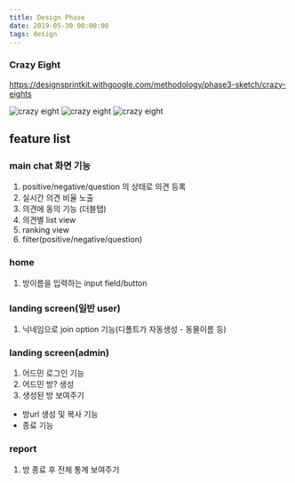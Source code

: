 ```yaml
---
title: Design Phase
date: 2019-05-30 00:00:00
tags: design
---
```


### Crazy Eight
https://designsprintkit.withgoogle.com/methodology/phase3-sketch/crazy-eights

![crazy eight](/june-poll/images/crazy8-1.jpg "ki")
![crazy eight](/june-poll/images/crazy8-2.jpg "woody")
![crazy eight](/june-poll/images/crazy8-3.jpg "aimee")

## feature list
### main chat 화면 기능
1. positive/negative/question 의 상태로 의견 등록
2. 실시간 의견 비율 노출
3. 의견에 동의 기능 (더블탭)
4. 의견별 list view
5. ranking view
6. filter(positive/negative/question)

### home
1. 방이름을 입력하는 input field/button

### landing screen(일반 user)
1. 닉네임으로 join option 기능(디폴트가 자동생성 - 동물이름 등)

### landing screen(admin)
1. 어드민 로그인 기능
2. 어드민 방? 생성
3. 생성된 방 보여주기
- 방url 생성 및 복사 기능
- 종료 기능

### report
1. 방 종료 후 전체 통계 보여주기

